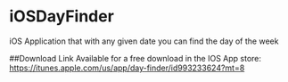 # iOSDayFinder

iOS Application that with any given date you can find the day of the week

##Download Link
Available for a free download in the IOS App store: https://itunes.apple.com/us/app/day-finder/id993233624?mt=8
